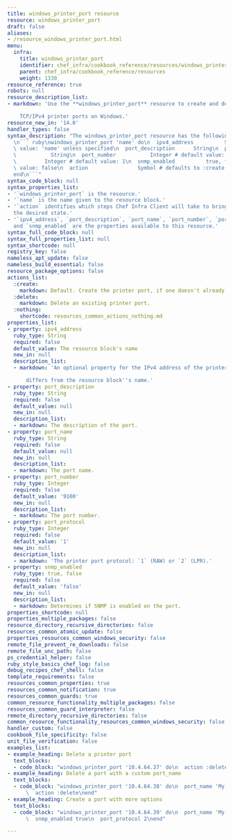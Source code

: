 ```yaml
---
title: windows_printer_port resource
resource: windows_printer_port
draft: false
aliases:
- /resource_windows_printer_port.html
menu:
  infra:
    title: windows_printer_port
    identifier: chef_infra/cookbook_reference/resources/windows_printer_port windows_printer_port
    parent: chef_infra/cookbook_reference/resources
    weight: 1330
resource_reference: true
robots: null
resource_description_list:
- markdown: 'Use the **windows_printer_port** resource to create and delete

    TCP/IPv4 printer ports on Windows.'
resource_new_in: '14.0'
handler_types: false
syntax_description: "The windows_printer_port resource has the following syntax:\n\
  \n``` ruby\nwindows_printer_port 'name' do\n  ipv4_address          String # default\
  \ value: 'name' unless specified\n  port_description      String\n  port_name  \
  \           String\n  port_number           Integer # default value: 9100\n  port_protocol\
  \         Integer # default value: 1\n  snmp_enabled          true, false # default\
  \ value: false\n  action                Symbol # defaults to :create if not specified\n\
  end\n```"
syntax_code_block: null
syntax_properties_list:
- '`windows_printer_port` is the resource.'
- '`name` is the name given to the resource block.'
- '`action` identifies which steps Chef Infra Client will take to bring the node into
  the desired state.'
- '`ipv4_address`, `port_description`, `port_name`, `port_number`, `port_protocol`,
  and `snmp_enabled` are the properties available to this resource.'
syntax_full_code_block: null
syntax_full_properties_list: null
syntax_shortcode: null
registry_key: false
nameless_apt_update: false
nameless_build_essential: false
resource_package_options: false
actions_list:
  :create:
    markdown: Default. Create the printer port, if one doesn't already exist.
  :delete:
    markdown: Delete an existing printer port.
  :nothing:
    shortcode: resources_common_actions_nothing.md
properties_list:
- property: ipv4_address
  ruby_type: String
  required: false
  default_value: The resource block's name
  new_in: null
  description_list:
  - markdown: 'An optional property for the IPv4 address of the printer if it

      differs from the resource block''s name.'
- property: port_description
  ruby_type: String
  required: false
  default_value: null
  new_in: null
  description_list:
  - markdown: The description of the port.
- property: port_name
  ruby_type: String
  required: false
  default_value: null
  new_in: null
  description_list:
  - markdown: The port name.
- property: port_number
  ruby_type: Integer
  required: false
  default_value: '9100'
  new_in: null
  description_list:
  - markdown: The port number.
- property: port_protocol
  ruby_type: Integer
  required: false
  default_value: '1'
  new_in: null
  description_list:
  - markdown: 'The printer port protocol: `1` (RAW) or `2` (LPR).'
- property: snmp_enabled
  ruby_type: true, false
  required: false
  default_value: 'false'
  new_in: null
  description_list:
  - markdown: Determines if SNMP is enabled on the port.
properties_shortcode: null
properties_multiple_packages: false
resource_directory_recursive_directories: false
resources_common_atomic_update: false
properties_resources_common_windows_security: false
remote_file_prevent_re_downloads: false
remote_file_unc_path: false
ps_credential_helper: false
ruby_style_basics_chef_log: false
debug_recipes_chef_shell: false
template_requirements: false
resources_common_properties: true
resources_common_notification: true
resources_common_guards: true
common_resource_functionality_multiple_packages: false
resources_common_guard_interpreter: false
remote_directory_recursive_directories: false
common_resource_functionality_resources_common_windows_security: false
handler_custom: false
cookbook_file_specificity: false
unit_file_verification: false
examples_list:
- example_heading: Delete a printer port
  text_blocks:
  - code_block: "windows_printer_port '10.4.64.37' do\n  action :delete\nend"
- example_heading: Delete a port with a custom port_name
  text_blocks:
  - code_block: "windows_printer_port '10.4.64.38' do\n  port_name 'My awesome port'\n\
      \  action :delete\nend"
- example_heading: Create a port with more options
  text_blocks:
  - code_block: "windows_printer_port '10.4.64.39' do\n  port_name 'My awesome port'\n\
      \  snmp_enabled true\n  port_protocol 2\nend"

---
```

